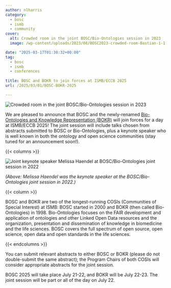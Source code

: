 ```yaml
---
author: nlharris
category:
  - bosc
  - ismb
  - community
cover:
  alt: Crowded room in the joint BOSC/Bio-Ontologies session in 2023
  image: /wp-content/uploads/2023/08/BOSC2023-crowded-room-Bastian-1-1.png

date: "2025-03-17T01:30:32+00:00"
tag:
  - bosc
  - ismb
  - conferences
 
title: BOSC and BOKR to join forces at ISMB/ECCB 2025
url: /2025/03/01/BOSC-BOKR-2025

---
```


![Crowded room in the joint BOSC/Bio-Ontologies session in 2023](/wp-content/uploads/2023/08/BOSC2023-crowded-room-Bastian-1-1.png)

We are pleased to announce that BOSC and the newly-renamed
[Bio-Ontologies and Knowledge Representation (BOKR)](https://www.bio-ontologies.org.uk/2025-meeting) will join forces for a day at ISMB/ECCB 2025! The joint session will include talks chosen from abstracts submitted to BOSC or Bio-Ontologies, plus a keynote speaker who is well known in both the ontology and open science communities (stay tuned for an announcement soon!).

{{< columns >}}

![Joint keynote speaker Melissa Haendel at BOSC/Bio-Ontologies joint session in 2022](/wp-content/uploads/2022/07/Melissa-at-podium.jpeg)

*(Above: Melissa Haendel was the keynote speaker at the BOSC/Bio-Ontologies joint session in 2022.)*

{{< column >}}

BOSC and BOKR are two of the longest-running COSIs (Communities of Special Interest) at ISMB: BOSC started in 2000 and BOKR (then called Bio-Ontologies) in 1998. Bio-Ontologies focuses on the FAIR development and application of ontologies and other Linked Open Data resources and the organization, presentation and dissemination of knowledge in biomedicine and the life sciences. BOSC covers the full spectrum of open source, open science, open data and open standards in the life sciences.

{{< endcolumns >}}

You can submit relevant abstracts to either BOSC or BOKR (please do not double-submit the same abstract); the Program Chairs of both COSIs will consider appropriate abstracts for the joint session.

BOSC 2025 will take place July 21-22, and BOKR will be July 22-23. The joint session will be part or all of the day on July 22.
